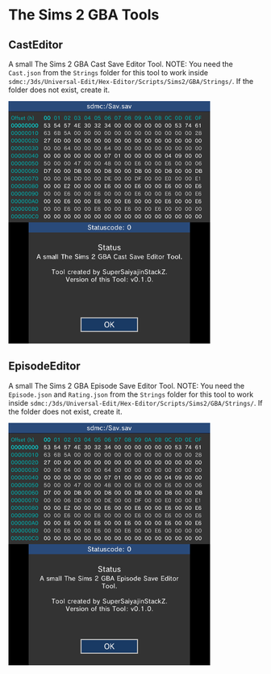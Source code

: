 # The Sims 2 GBA Tools

## CastEditor
A small The Sims 2 GBA Cast Save Editor Tool. NOTE: You need the `Cast.json` from the `Strings` folder for this tool to work inside `sdmc:/3ds/Universal-Edit/Hex-Editor/Scripts/Sims2/GBA/Strings/`. If the folder does not exist, create it.

![](https://github.com/SuperSaiyajinStackZ/Univ-Edit-Stuff/blob/main/Screenshots/Sims2GBA-CastEditor.png)


## EpisodeEditor
A small The Sims 2 GBA Episode Save Editor Tool. NOTE: You need the `Episode.json` and `Rating.json` from the `Strings` folder for this tool to work inside `sdmc:/3ds/Universal-Edit/Hex-Editor/Scripts/Sims2/GBA/Strings/`. If the folder does not exist, create it.

![](https://github.com/SuperSaiyajinStackZ/Univ-Edit-Stuff/blob/main/Screenshots/Sims2GBA-EpisodeEditor.png)